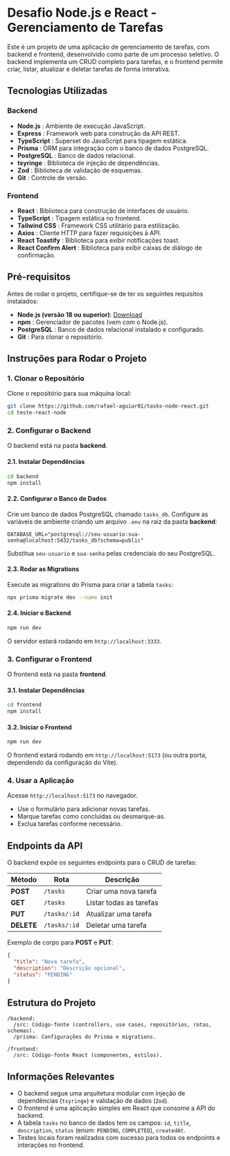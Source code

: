 # Desafio Node.js e React - Gerenciamento de Tarefas

Este é um projeto de uma aplicação de gerenciamento de tarefas, com backend e frontend, desenvolvido como parte de um processo seletivo. O backend implementa um CRUD completo para tarefas, e o frontend permite criar, listar, atualizar e deletar tarefas de forma interativa.

## Tecnologias Utilizadas

### Backend
- **Node.js** : Ambiente de execução JavaScript.
- **Express** : Framework web para construção da API REST.
- **TypeScript** : Superset do JavaScript para tipagem estática.
- **Prisma** : ORM para integração com o banco de dados PostgreSQL.
- **PostgreSQL** : Banco de dados relacional.
- **tsyringe** : Biblioteca de injeção de dependências.
- **Zod** : Biblioteca de validação de esquemas.
- **Git** : Controle de versão.

### Frontend
- **React** : Biblioteca para construção de interfaces de usuário.
- **TypeScript** : Tipagem estática no frontend.
- **Tailwind CSS** : Framework CSS utilitário para estilização.
- **Axios** : Cliente HTTP para fazer requisições à API.
- **React Toastify** : Biblioteca para exibir notificações toast.
- **React Confirm Alert** : Biblioteca para exibir caixas de diálogo de confirmação.

## Pré-requisitos
Antes de rodar o projeto, certifique-se de ter os seguintes requisitos instalados:

- **Node.js (versão 18 ou superior)**: [Download](https://nodejs.org/)
- **npm** : Gerenciador de pacotes (vem com o Node.js).
- **PostgreSQL** : Banco de dados relacional instalado e configurado.
- **Git** : Para clonar o repositório.

## Instruções para Rodar o Projeto

### 1. Clonar o Repositório
Clone o repositório para sua máquina local:
```bash
git clone https://github.com/rafael-aguiar01/tasks-node-react.git
cd teste-react-node
```

### 2. Configurar o Backend
O backend está na pasta **backend**.

#### 2.1. Instalar Dependências
```bash
cd backend
npm install
```

#### 2.2. Configurar o Banco de Dados
Crie um banco de dados PostgreSQL chamado `tasks_db`. Configure as variáveis de ambiente criando um arquivo `.env` na raiz da pasta **backend**:
```env
DATABASE_URL="postgresql://seu-usuario:sua-senha@localhost:5432/tasks_db?schema=public"
```
Substitua `seu-usuario` e `sua-senha` pelas credenciais do seu PostgreSQL.

#### 2.3. Rodar as Migrations
Execute as migrations do Prisma para criar a tabela `tasks`:
```bash
npx prisma migrate dev --name init
```

#### 2.4. Iniciar o Backend
```bash
npm run dev
```
O servidor estará rodando em `http://localhost:3333`.

### 3. Configurar o Frontend
O frontend está na pasta **frontend**.

#### 3.1. Instalar Dependências
```bash
cd frontend
npm install
```

#### 3.2. Iniciar o Frontend
```bash
npm run dev
```
O frontend estará rodando em `http://localhost:5173` (ou outra porta, dependendo da configuração do Vite).

### 4. Usar a Aplicação
Acesse `http://localhost:5173` no navegador.

- Use o formulário para adicionar novas tarefas.
- Marque tarefas como concluídas ou desmarque-as.
- Exclua tarefas conforme necessário.

## Endpoints da API
O backend expõe os seguintes endpoints para o CRUD de tarefas:

| Método | Rota          | Descrição                |
|---------|--------------|--------------------------|
| **POST** | `/tasks`      | Criar uma nova tarefa    |
| **GET**  | `/tasks`      | Listar todas as tarefas  |
| **PUT**  | `/tasks/:id`  | Atualizar uma tarefa     |
| **DELETE** | `/tasks/:id` | Deletar uma tarefa       |

Exemplo de corpo para **POST** e **PUT**:
```json
{
  "title": "Nova tarefa",
  "description": "Descrição opcional",
  "status": "PENDING"
}
```

## Estrutura do Projeto
```
/backend:
  /src: Código-fonte (controllers, use cases, repositórios, rotas, schemas).
  /prisma: Configurações do Prisma e migrations.

/frontend:
  /src: Código-fonte React (componentes, estilos).
```

## Informações Relevantes
- O backend segue uma arquitetura modular com injeção de dependências (`tsyringe`) e validação de dados (`Zod`).
- O frontend é uma aplicação simples em React que consome a API do backend.
- A tabela `tasks` no banco de dados tem os campos: `id`, `title`, `description`, `status` (enum: `PENDING`, `COMPLETED`), `createdAt`.
- Testes locais foram realizados com sucesso para todos os endpoints e interações no frontend.

